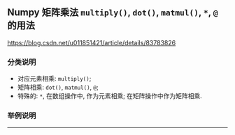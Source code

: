 ## Numpy 矩阵乘法 `multiply()`, `dot()`, `matmul()`, `*`, `@` 的用法

https://blog.csdn.net/u011851421/article/details/83783826

### 分类说明

- 对应元素相乘: `multiply()`;
- 矩阵相乘: `dot()`, `matmul()`, `@`;
- 特殊的: `*`, 在数组操作中, 作为元素相乘; 在矩阵操作中作为矩阵相乘.

### 举例说明



---






